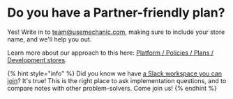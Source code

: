 # Do you have a Partner-friendly plan?

Yes! Write in to [team@usemechanic.com](mailto:team@usemechanic.com), making sure to include your store name, and we'll help you out.

Learn more about our approach to this here: [Platform / Policies / Plans / Development stores](../platform/policies/plans.md#development-stores).

{% hint style="info" %}
Did you know we have [a Slack workspace you can join](../resources/slack.md)? It's true! This is the right place to ask implementation questions, and to compare notes with other problem-solvers. Come join us!
{% endhint %}

